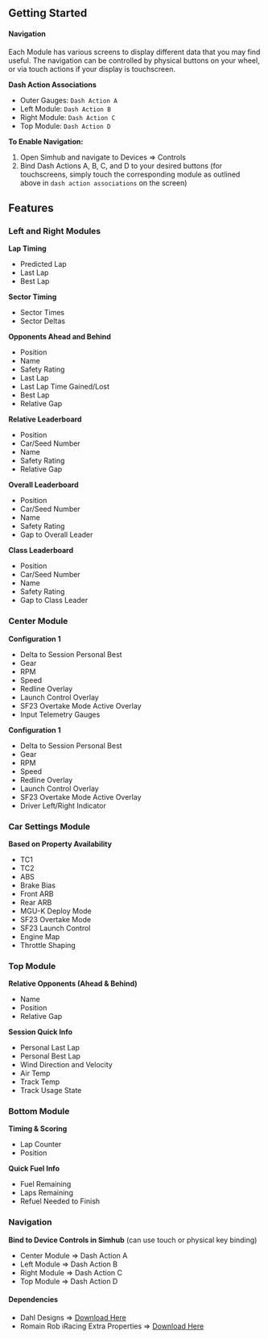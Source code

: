 ## Getting Started
#### Navigation
Each Module has various screens to display different data that you may find useful.  The navigation can be controlled by physical buttons on your wheel, or via touch actions if your display is touchscreen.

**Dash Action Associations**

 - Outer Gauges: `Dash Action A`
 - Left Module: `Dash Action B`
 - Right Module: `Dash Action C`
 - Top Module: `Dash Action D`

**To Enable Navigation:**

 1. Open Simhub and navigate to Devices => Controls
 2. Bind Dash Actions A, B, C, and D to your desired buttons (for touchscreens, simply touch the corresponding module as outlined above in `dash action associations` on the screen)

## Features

### Left and Right Modules
**Lap Timing**

- Predicted Lap
- Last Lap
- Best Lap

**Sector Timing**

- Sector Times
- Sector Deltas

**Opponents Ahead and Behind**

- Position
- Name
- Safety Rating
- Last Lap
- Last Lap Time Gained/Lost
- Best Lap
- Relative Gap

**Relative Leaderboard**

- Position
- Car/Seed Number
- Name
- Safety Rating
- Relative Gap

**Overall Leaderboard**

- Position
- Car/Seed Number
- Name
- Safety Rating
- Gap to Overall Leader

**Class Leaderboard**

- Position
- Car/Seed Number
- Name
- Safety Rating
- Gap to Class Leader

### Center Module
**Configuration 1**

- Delta to Session Personal Best
- Gear
- RPM
- Speed
- Redline Overlay
- Launch Control Overlay
- SF23 Overtake Mode Active Overlay
- Input Telemetry Gauges

**Configuration 1**

- Delta to Session Personal Best
- Gear
- RPM
- Speed
- Redline Overlay
- Launch Control Overlay
- SF23 Overtake Mode Active Overlay
- Driver Left/Right Indicator

### Car Settings Module
**Based on Property Availability**

- TC1
- TC2
- ABS
- Brake Bias
- Front ARB
- Rear ARB
- MGU-K Deploy Mode
- SF23 Overtake Mode
- SF23 Launch Control
- Engine Map
- Throttle Shaping

### Top Module
**Relative Opponents (Ahead & Behind)**

- Name
- Position
- Relative Gap

**Session Quick Info**

- Personal Last Lap
- Personal Best Lap
- Wind Direction and Velocity
- Air Temp
- Track Temp
- Track Usage State

### Bottom Module
**Timing & Scoring**

- Lap Counter
- Position

**Quick Fuel Info**

- Fuel Remaining
- Laps Remaining
- Refuel Needed to Finish

### Navigation
**Bind to Device Controls in Simhub** (can use touch or physical key binding)
- Center Module => Dash Action A
- Left Module => Dash Action B
- Right Module => Dash Action C
- Top Module => Dash Action D

#### Dependencies
- Dahl Designs => [Download Here](https://github.com/andreasdahl1987/DahlDesignProperties/releases)
- Romain Rob iRacing Extra Properties => [Download Here
](https://drive.google.com/drive/folders/1AiIWHviD4j-_D-zgRrjJU1AFhJ_xmass)
